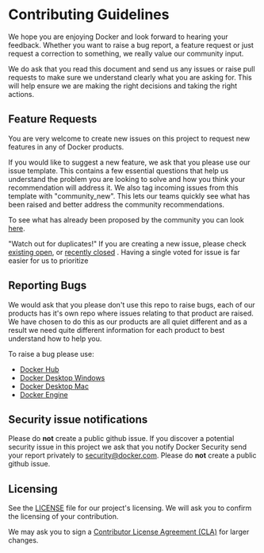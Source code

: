 # Contributing Guidelines

We hope you are enjoying Docker and look forward to hearing your feedback. Whether you want to raise a bug report, a feature request or just request a correction to something, we really value our community input.

We do ask that you read this document and send us any issues or raise pull requests to make sure we understand clearly what you are asking for. This will help ensure we are making the right decisions and taking the right actions.

## Feature Requests

You are very welcome to create new issues on this project to request new features in any of Docker products.

If you would like to suggest a new feature, we ask that you please use our issue template. This contains a few essential questions that help us understand the problem you are looking to solve and how you think your recommendation will address it. We also tag incoming issues from this template with "community_new". This lets our teams quickly see what has been raised and better address the community recommendations.

To see what has already been proposed by the community you can look [here](https://github.com/docker/docker-roadmap/labels/community_new).

"Watch out for duplicates!" If you are creating a new issue, please check [existing open](https://github.com/docker/docker-roadmap/issues), or [recently closed](https://github.com/docker/docker-roadmap/issues?utf8=%E2%9C%93&q=is%3Aissue%20is%3Aclosed%20) . Having a single voted for issue is far easier for us to prioritize 

## Reporting Bugs

We would ask that you please don't use this repo to raise bugs, each of our products has it's own repo where issues relating to that product are raised. We have chosen to do this as our products are all quiet different and as a result we need quite different information for each product to best understand how to help you.

To raise a bug please use:
* [Docker Hub](https://github.com/docker/hub-feedback/issues/new)
* [Docker Desktop Windows](https://github.com/docker/for-win/issues/new)
* [Docker Desktop Mac](https://github.com/docker/for-mac/issues/new)
* [Docker Engine](https://github.com/moby/moby/issues/new)



## Security issue notifications
Please do **not** create a public github issue.
If you discover a potential security issue in this project we ask that you notify Docker Security send your report privately to security@docker.com. Please do **not** create a public github issue.


## Licensing

See the [LICENSE](https://github.com/docker/docker-roadmap/blob/master/LICENSE) file for our project's licensing. We will ask you to confirm the licensing of your contribution.

We may ask you to sign a [Contributor License Agreement (CLA)](http://en.wikipedia.org/wiki/Contributor_License_Agreement) for larger changes.
